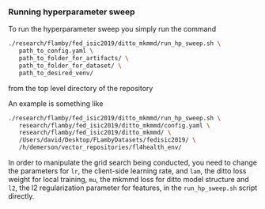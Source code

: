 ### Running hyperparameter sweep

To run the hyperparameter sweep you simply run the command

```bash
./research/flamby/fed_isic2019/ditto_mkmmd/run_hp_sweep.sh \
   path_to_config.yaml \
   path_to_folder_for_artifacts/ \
   path_to_folder_for_dataset/ \
   path_to_desired_venv/
```

from the top level directory of the repository

An example is something like
``` bash
./research/flamby/fed_isic2019/ditto_mkmmd/run_hp_sweep.sh \
   research/flamby/fed_isic2019/ditto_mkmmd/config.yaml \
   research/flamby/fed_isic2019/ditto_mkmmd/ \
   /Users/david/Desktop/FLambyDatasets/fedisic2019/ \
   /h/demerson/vector_repositories/fl4health_env/
```

In order to manipulate the grid search being conducted, you need to change the parameters for `lr`, the client-side learning rate, and  `lam`, the ditto loss weight for local training, `mu`, the mkmmd loss for ditto model structure and `l2`, the l2 regularization parameter for features, in the `run_hp_sweep.sh` script directly.
